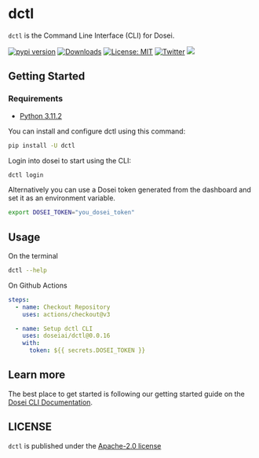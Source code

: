 # dctl

`dctl` is the Command Line Interface (CLI) for Dosei.

[![pypi version](https://img.shields.io/pypi/v/dctl.svg)](https://pypi.org/pypi/dctl/)
[![Downloads](https://static.pepy.tech/badge/dctl/week)](https://pypi.org/pypi/dctl/)
[![License: MIT](https://img.shields.io/badge/license-Apache--2.0-yellow)](https://www.apache.org/licenses/LICENSE-2.0)
[![Twitter](https://img.shields.io/twitter/url/https/x.com/dctl.svg?style=social&label=Follow%20%40dosei_ai)](https://x.com/dosei_ai)
[![](https://dcbadge.vercel.app/api/server/BP5aUkhcAh?compact=true&style=flat)](https://discord.com/invite/BP5aUkhcAh)

## Getting Started

### Requirements
- [Python 3.11.2](https://www.python.org/downloads/)

You can install and configure dctl using this command:
```bash
pip install -U dctl
```

Login into dosei to start using the CLI:
```bash
dctl login
```

Alternatively you can use a Dosei token generated from the dashboard and set it as an environment variable.
```bash
export DOSEI_TOKEN="you_dosei_token"
```

## Usage

On the terminal
```bash
dctl --help
```

On Github Actions
```yaml
steps:
  - name: Checkout Repository
    uses: actions/checkout@v3

  - name: Setup dctl CLI
    uses: doseiai/dctl@0.0.16
    with:
      token: ${{ secrets.DOSEI_TOKEN }}
```

## Learn more

The best place to get started is following our getting started guide on the [Dosei CLI Documentation](https://docs.dosei.ai/cli).

## LICENSE

`dctl` is published under the [Apache-2.0 license](LICENSE)
